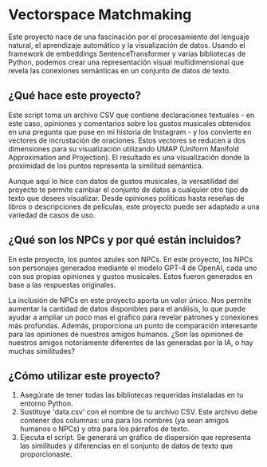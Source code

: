 ﻿# Vectorspace Matchmaking

Este proyecto nace de una fascinación por el procesamiento del lenguaje natural, el aprendizaje automático y la visualización de datos. Usando el framework de embeddings SentenceTransformer y varias bibliotecas de Python, podemos crear una representación visual multidimensional que revela las conexiones semánticas en un conjunto de datos de texto. 

## ¿Qué hace este proyecto?

Este script toma un archivo CSV que contiene declaraciones textuales - en este caso, opiniones y comentarios sobre los gustos musicales obtenidos en una pregunta que puse en mi historia de Instagram - y los convierte en vectores de incrustación de oraciones. Estos vectores se reducen a dos dimensiones para su visualización utilizando UMAP (Uniform Manifold Approximation and Projection). El resultado es una visualización donde la proximidad de los puntos representa la similitud semántica.

Aunque aquí lo hice con datos de gustos musicales, la versatilidad del proyecto te permite cambiar el conjunto de datos a cualquier otro tipo de texto que desees visualizar. Desde opiniones políticas hasta reseñas de libros o descripciones de películas, este proyecto puede ser adaptado a una variedad de casos de uso.

## ¿Qué son los NPCs y por qué están incluidos?

En este proyecto, los puntos azules son NPCs. En este proyecto, los NPCs son personajes generados mediante el modelo GPT-4 de OpenAI, cada uno con sus propias opiniones y gustos musicales. Estos fueron generados en base a las respuestas originales.

La inclusión de NPCs en este proyecto aporta un valor único. Nos permite aumentar la cantidad de datos disponibles para el análisis, lo que puede ayudar a ampliar un poco mas el grafico para revelar patrones y conexiones más profundas. Además, proporciona un punto de comparación interesante para las opiniones de nuestros amigos humanos. ¿Son las opiniones de nuestros amigos notoriamente diferentes de las generadas por la IA, o hay muchas similitudes?

## ¿Cómo utilizar este proyecto?

1. Asegúrate de tener todas las bibliotecas requeridas instaladas en tu entorno Python.
2. Sustituye 'data.csv' con el nombre de tu archivo CSV. Este archivo debe contener dos columnas: una para los nombres (ya sean amigos humanos o NPCs) y otra para los párrafos de texto.
3. Ejecuta el script. Se generará un gráfico de dispersión que representa las similitudes y diferencias en el conjunto de datos de texto que proporcionaste.
